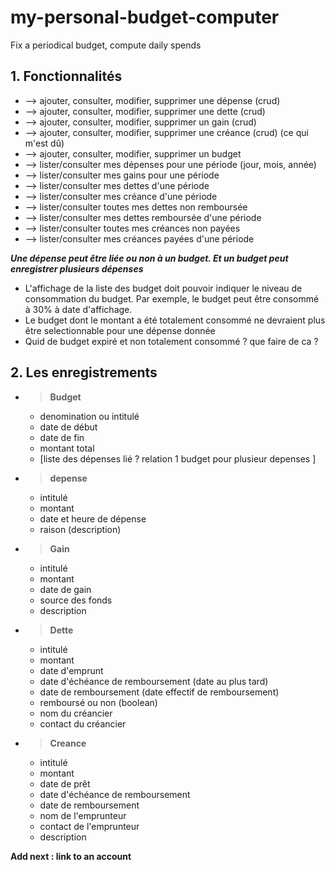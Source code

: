 # my-personal-budget-computer
Fix a periodical budget, compute daily spends


## 1.  Fonctionnalités

* --> ajouter, consulter, modifier, supprimer une dépense (crud)
* --> ajouter, consulter, modifier, supprimer une dette (crud)
* --> ajouter, consulter, modifier, supprimer un gain (crud)
* --> ajouter, consulter, modifier, supprimer une créance (crud)  (ce qui m'est dû)
* --> ajouter, consulter, modifier, supprimer un budget
* --> lister/consulter mes dépenses pour une période (jour, mois, année)
* --> lister/consulter mes gains pour une période
* --> lister/consulter mes dettes  d'une période
* --> lister/consulter mes créance d'une période
* --> lister/consulter toutes mes dettes non remboursée
* --> lister/consulter mes dettes remboursée d'une période
* --> lister/consulter toutes mes créances non payées
* --> lister/consulter mes créances payées d'une période


__***Une dépense peut être liée ou non à un budget. Et un budget peut enregistrer plusieurs dépenses***__

- L'affichage de la liste des budget doit pouvoir indiquer le niveau de consommation du budget.
Par exemple, le budget peut être consommé à 30% à date d'affichage.
- Le budget dont le montant a été totalement consommé ne devraient plus être selectionnable pour une dépense donnée
- Quid de budget expiré et non totalement consommé ? que faire de ca ?

## 2. Les enregistrements

* > __**Budget**__
	 - denomination ou intitulé
	 - date de début
	 - date de fin
	 - montant total
	 - [liste des dépenses lié ? relation 1 budget pour plusieur depenses ]

* > __**depense**__
	 - intitulé
	 - montant
	 - date et heure de dépense
	 - raison (description)

* > __**Gain**__
	 - intitulé
	 - montant
	 - date de gain
	 - source des fonds
	 - description

* > __**Dette**__
	 - intitulé
	 - montant
	 - date d'emprunt
	 - date d'échéance de remboursement (date au plus tard)
	 - date de remboursement (date effectif de remboursement)
	 - remboursé ou non (boolean)
	 - nom du créancier
	 - contact du créancier
	
* > __**Creance**__
	 - intitulé
	 - montant
	 - date de prêt
	 - date d'échéance de remboursement
	 - date de remboursement
	 - nom de l'emprunteur
	 - contact de l'emprunteur
	 - description


__Add next : link to an account__


